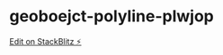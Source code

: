 # geoboejct-polyline-plwjop

[Edit on StackBlitz ⚡️](https://stackblitz.com/edit/geoboejct-polyline-plwjop)